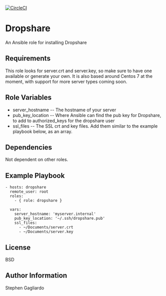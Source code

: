 [![CircleCI](https://circleci.com/gh/sagagliardo/dropshare/tree/master.svg?style=shield)](https://circleci.com/gh/sagagliardo/dropshare/tree/master)

Dropshare
=========

An Ansible role for installing Dropshare

Requirements
------------

This role looks for server.crt and server.key, so make sure to have one available or generate your own. It is also based around Centos 7 at the moment, with support for more server types coming soon.

Role Variables
--------------

* server_hostname -- The hostname of your server
* pub_key_location -- Where Ansible can find the pub key for Dropshare, to add to authorized_keys for the dropshare user
* ssl_files -- The SSL crt and key files. Add them similar to the example playbook below, as an array.

Dependencies
------------

Not dependent on other roles.

Example Playbook
----------------

```
- hosts: dropshare
  remote_user: root
  roles:
    - { role: dropshare }

  vars:
    server_hostname: 'myserver.internal'
    pub_key_location: '~/.ssh/dropshare.pub'
    ssl_files:
      - ~/Documents/server.crt
      - ~/Documents/server.key
```

License
-------

BSD

Author Information
------------------

Stephen Gagliardo
